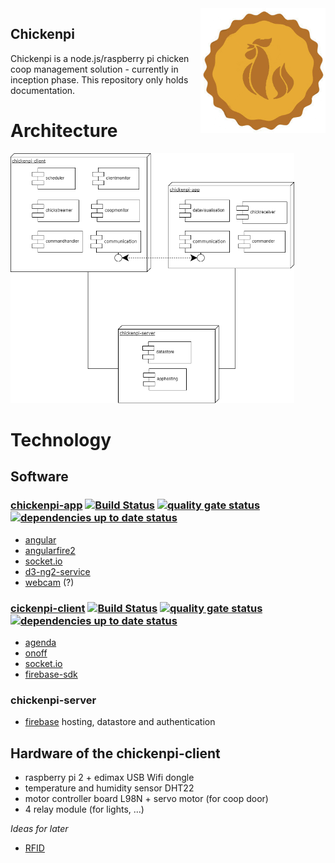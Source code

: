 
<img style="float: right;" alt="chickenpi logo" src="https://github.com/joergsesterhenn/chickenpi/raw/master/chickenpi.png" height="200">

## Chickenpi
Chickenpi is a node.js/raspberry pi chicken coop management solution - currently in inception phase.
This repository only holds documentation. 

# Architecture
<img alt="architecture" src="https://github.com/joergsesterhenn/chickenpi/blob/master/chickenpi_architecture.png" height="400">

# Technology
## Software 
### [chickenpi-app](https://github.com/joergsesterhenn/chickenpi-app) [![Build Status](https://travis-ci.org/joergsesterhenn/chickenpi-app.svg?branch=docs)](https://travis-ci.org/joergsesterhenn/chickenpi-app) <a href="https://sonarcloud.io/dashboard?id=de.chickenpi:chickenpi-app"><img alt="quality gate status" src="https://sonarcloud.io/api/badges/gate?key=de.chickenpi:chickenpi-app"/></a> <a href="https://david-dm.org/joergsesterhenn/chickenpi-app"> <img alt="dependencies up to date status" src="https://david-dm.org/joergsesterhenn/chickenpi-app.svg"/></a>
* [angular](https://angular.io)
* [angularfire2](https://github.com/angular/angularfire2)
* [socket.io](https://github.com/socketio/socket.io)
* [d3-ng2-service](https://github.com/tomwanzek/d3-ng2-service) 
* [webcam](http://thejackalofjavascript.com/rpi-live-streaming/) (?) 

### [cickenpi-client](https://github.com/joergsesterhenn/chickenpi-client) [![Build Status](https://travis-ci.org/joergsesterhenn/chickenpi-app.svg?branch=docs)](https://travis-ci.org/joergsesterhenn/chickenpi-app) <a href="https://sonarcloud.io/dashboard?id=de.chickenpi:chickenpi-app"><img alt="quality gate status" src="https://sonarcloud.io/api/badges/gate?key=de.chickenpi:chickenpi-app"/></a> <a href="https://david-dm.org/joergsesterhenn/chickenpi-app"> <img alt="dependencies up to date status" src="https://david-dm.org/joergsesterhenn/chickenpi-app.svg"/></a>
* [agenda](https://github.com/agenda/agenda) 
* [onoff](https://github.com/fivdi/onoff) 
* [socket.io](https://github.com/socketio/socket.io)
* [firebase-sdk](https://firebase.google.com/support/release-notes/js)

### chickenpi-server
* [firebase](https://console.firebase.google.com/project/chickenpi-server/overview) hosting, datastore and authentication

## Hardware of the chickenpi-client
* raspberry pi 2 + edimax USB Wifi dongle
* temperature and humidity sensor DHT22
* motor controller board L98N + servo motor (for coop door)
* 4 relay module (for lights, ...)

_Ideas for later_
* [RFID](http://www.sunspot.co.uk/Projects/RFID/Chickens_RFID.html)
